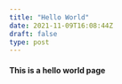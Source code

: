 ```yaml
---
title: "Hello World"
date: 2021-11-09T16:08:44Z
draft: false
type: post
---
```


#### This is a hello world page
